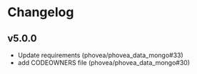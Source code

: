 # Changelog

## v5.0.0

* Update requirements (phovea/phovea_data_mongo#33)
* add CODEOWNERS file (phovea/phovea_data_mongo#30)
